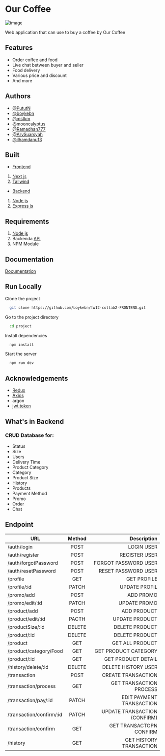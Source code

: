 
# Our Coffee

![image](https://user-images.githubusercontent.com/86812576/210517482-e3b1b0c2-eab3-44b2-b9cf-26cccdef1e25.png)

Web application that can use to buy a coffee by Our Coffee

## Features


- Order coffee and food
- Live chat between buyer and seller
- Food delivery
- Various price and discount
- And more
## Authors

- [@PututN](https://www.github.com/PututN)
- [@boykebn](https://www.github.com/boykebn)
- [@mstkm](https://www.github.com/mstkm)
- [@mooncalyptus](https://www.github.com/mooncalyptus)
- [@Ramadhan777](https://www.github.com/Ramadhan7777)
- [@ArySuarsyah](https://www.github.com/ArySuarsyah)
- [@ilhamdanu13](https://www.github.com/ilhamdanu13)






## Built

- [Frontend](https://github.com/rioprayoga23/fw12-frontend-collab)
1. [Next js](https://nextjs.org/)
2. [Tailwind](https://tailwindcss.com/)


- [Backend](https://github.com/rioprayoga23/fw12-backend-collab)
1. [Node js](https://nodejs.org/en/)
2. [Express js](https://expressjs.com/en/starter/installing.html)
## Requirements

1. [Node js](https://nodejs.org/en/)
2. Backenda [API ](fw12-backend-collab.vercel.app)
3. NPM Module
## Documentation

[Documentation](https://linktodocumentation)


## Run Locally

Clone the project

```bash
  git clone https://github.com/boykebn/fw12-collab2-FRONTEND.git
```

Go to the project directory

```bash
  cd project
```

Install dependencies

```bash
  npm install
```

Start the server

```bash
  npm run dev
```


## Acknowledgements

- [Redux](https://redux.js.org/)
- [Axios](https://axios-http.com/docs/intro)
- argon
- [jwt token](https://www.npmjs.com/package/jsonwebtoken)

## What's in Backend
### CRUD Database for:
- Status
- Size 
- Users
- Delivery Time
- Product Category
- Category
- Product Size
- History
- Products
- Payment Method
- Promo
- Order
- Chat

## Endpoint


|                              URL                         | Method | Description |
| -------------------------------------------------------- |:------:| --------------------------------------------:|
| /auth/login                                              | POST  |                                    LOGIN USER |
| /auth/register                                           | POST  |                                 REGISTER USER |
| /auth/forgotPassword                                     | POST  |                          FORGOT PASSWORD USER |
| /auth/resetPassword                                      | POST  |                           RESET PASSWORD USER |
| /profile                                                 | GET   |                                   GET PROFILE |
| /profile/:id                                             | PATCH |                                 UPDATE PROFIL |
| /promo/add                                               | POST  |                                     ADD PROMO |
| /promo/edit/:id                                          | PATCH |                                  UPDATE PROMO |
| /product/add                                             | POST  |                                   ADD PRODUCT |
| /product/edit/:id                                        | PACTH |                                UPDATE PRODUCT |
| /productSize/:id                                         | DELETE|                                DELETE PRODUCT |
| /product/:id                                               | DELETE|                                DELETE PRODUCT |
| /product                                                 | GET   |                               GET ALL PRODUCT |
| /product/category/Food                                   | GET   |                          GET PRODUCT CATEGORY |
| /product/:id                                             | GET   |                            GET PRODUCT DETAIL |
| /history/delete/:id                                      | DELETE|                           DELETE HISTORY USER |
| /transaction                                             | POST  |                            CREATE TRANSACTION |
| /transaction/process                                     |  GET  |                       GET TRANSACTION PROCESS |
| /transaction/pay/:id                                       | PATCH|                       EDIT PAYMENT TRANSACTION |
| /transaction/confirm/:id              | PATCH |                  UPDATE TRANSACTION (CONFIRM) |
| /transaction/confirm                                     | GET   |                       GET TRANSACTOPN CONFIRM |
| /history                                                 | GET  |                        GET HISTORY TRANSACTION |
